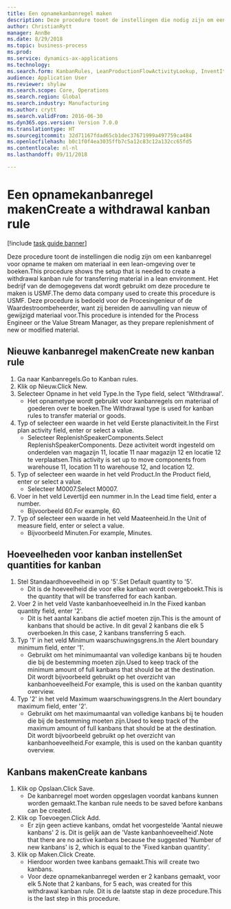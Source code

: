 ```yaml
--- 
title: Een opnamekanbanregel maken
description: Deze procedure toont de instellingen die nodig zijn om een kanbanregel voor opname te maken om materiaal in een lean-omgeving over te boeken.
author: ChristianRytt
manager: AnnBe
ms.date: 8/29/2018
ms.topic: business-process
ms.prod: 
ms.service: dynamics-ax-applications
ms.technology: 
ms.search.form: KanbanRules, LeanProductionFlowActivityLookup, InventItemIdLookupSimple, UnitOfMeasureLookup, KanbanCreate
audience: Application User
ms.reviewer: shylaw
ms.search.scope: Core, Operations
ms.search.region: Global
ms.search.industry: Manufacturing
ms.author: crytt
ms.search.validFrom: 2016-06-30
ms.dyn365.ops.version: Version 7.0.0
ms.translationtype: HT
ms.sourcegitcommit: 32d71167fdad65cb1dec37671999a497759ca484
ms.openlocfilehash: b0c1f0f4ea3035ffb7c5a12c83c12a132cc65fd5
ms.contentlocale: nl-nl
ms.lasthandoff: 09/11/2018

---
```

# <a name="create-a-withdrawal-kanban-rule"></a><span data-ttu-id="02c62-103">Een opnamekanbanregel maken</span><span class="sxs-lookup"><span data-stu-id="02c62-103">Create a withdrawal kanban rule</span></span>

[!include [task guide banner](../../includes/task-guide-banner.md)]

<span data-ttu-id="02c62-104">Deze procedure toont de instellingen die nodig zijn om een kanbanregel voor opname te maken om materiaal in een lean-omgeving over te boeken.</span><span class="sxs-lookup"><span data-stu-id="02c62-104">This procedure shows the setup that is needed to create a withdrawal kanban rule for transferring material in a lean environment.</span></span> <span data-ttu-id="02c62-105">Het bedrijf van de demogegevens dat wordt gebruikt om deze procedure te maken is USMF.</span><span class="sxs-lookup"><span data-stu-id="02c62-105">The demo data company used to create this procedure is USMF.</span></span> <span data-ttu-id="02c62-106">Deze procedure is bedoeld voor de Procesingenieur of de Waardestroombeheerder, want zij bereiden de aanvulling van nieuw of gewijzigd materiaal voor.</span><span class="sxs-lookup"><span data-stu-id="02c62-106">This procedure is intended for the Process Engineer or the Value Stream Manager, as they prepare replenishment of new or modified material.</span></span>


## <a name="create-new-kanban-rule"></a><span data-ttu-id="02c62-107">Nieuwe kanbanregel maken</span><span class="sxs-lookup"><span data-stu-id="02c62-107">Create new kanban rule</span></span>
1. <span data-ttu-id="02c62-108">Ga naar Kanbanregels.</span><span class="sxs-lookup"><span data-stu-id="02c62-108">Go to Kanban rules.</span></span>
2. <span data-ttu-id="02c62-109">Klik op Nieuw.</span><span class="sxs-lookup"><span data-stu-id="02c62-109">Click New.</span></span>
3. <span data-ttu-id="02c62-110">Selecteer Opname in het veld Type.</span><span class="sxs-lookup"><span data-stu-id="02c62-110">In the Type field, select 'Withdrawal'.</span></span>
    * <span data-ttu-id="02c62-111">Het opnametype wordt gebruikt voor kanbanregels om materiaal of goederen over te boeken.</span><span class="sxs-lookup"><span data-stu-id="02c62-111">The Withdrawal type is used for kanban rules to transfer material or goods.</span></span>  
4. <span data-ttu-id="02c62-112">Typ of selecteer een waarde in het veld Eerste planactiviteit.</span><span class="sxs-lookup"><span data-stu-id="02c62-112">In the First plan activity field, enter or select a value.</span></span>
    * <span data-ttu-id="02c62-113">Selecteer ReplenishSpeakerComponents.</span><span class="sxs-lookup"><span data-stu-id="02c62-113">Select ReplenishSpeakerComponents.</span></span>   <span data-ttu-id="02c62-114">Deze activiteit wordt ingesteld om onderdelen van magazijn 11, locatie 11 naar magazijn 12 en locatie 12 te verplaatsen.</span><span class="sxs-lookup"><span data-stu-id="02c62-114">This activity is set up to move components from warehouse 11, location 11 to warehouse 12, and location 12.</span></span>  
5. <span data-ttu-id="02c62-115">Typ of selecteer een waarde in het veld Product.</span><span class="sxs-lookup"><span data-stu-id="02c62-115">In the Product field, enter or select a value.</span></span>
    * <span data-ttu-id="02c62-116">Selecteer M0007.</span><span class="sxs-lookup"><span data-stu-id="02c62-116">Select M0007.</span></span>  
6. <span data-ttu-id="02c62-117">Voer in het veld Levertijd een nummer in.</span><span class="sxs-lookup"><span data-stu-id="02c62-117">In the Lead time field, enter a number.</span></span>
    * <span data-ttu-id="02c62-118">Bijvoorbeeld 60.</span><span class="sxs-lookup"><span data-stu-id="02c62-118">For example, 60.</span></span>  
7. <span data-ttu-id="02c62-119">Typ of selecteer een waarde in het veld Maateenheid.</span><span class="sxs-lookup"><span data-stu-id="02c62-119">In the Unit of measure field, enter or select a value.</span></span>
    * <span data-ttu-id="02c62-120">Bijvoorbeeld Minuten.</span><span class="sxs-lookup"><span data-stu-id="02c62-120">For example, Minutes.</span></span>  

## <a name="set-quantities-for-kanban"></a><span data-ttu-id="02c62-121">Hoeveelheden voor kanban instellen</span><span class="sxs-lookup"><span data-stu-id="02c62-121">Set quantities for kanban</span></span>
1. <span data-ttu-id="02c62-122">Stel Standaardhoeveelheid in op '5'.</span><span class="sxs-lookup"><span data-stu-id="02c62-122">Set Default quantity to '5'.</span></span>
    * <span data-ttu-id="02c62-123">Dit is de hoeveelheid die voor elke kanban wordt overgeboekt.</span><span class="sxs-lookup"><span data-stu-id="02c62-123">This is the quantity that will be transferred for each kanban.</span></span>  
2. <span data-ttu-id="02c62-124">Voer 2 in het veld Vaste kanbanhoeveelheid in.</span><span class="sxs-lookup"><span data-stu-id="02c62-124">In the Fixed kanban quantity field, enter '2'.</span></span>
    * <span data-ttu-id="02c62-125">Dit is het aantal kanbans die actief moeten zijn.</span><span class="sxs-lookup"><span data-stu-id="02c62-125">This is the amount of kanbans that should be active.</span></span> <span data-ttu-id="02c62-126">In dit geval 2 kanbans die elk 5 overboeken.</span><span class="sxs-lookup"><span data-stu-id="02c62-126">In this case, 2 kanbans transferring 5 each.</span></span>  
3. <span data-ttu-id="02c62-127">Typ '1' in het veld Minimum waarschuwingsgrens.</span><span class="sxs-lookup"><span data-stu-id="02c62-127">In the Alert boundary minimum field, enter '1'.</span></span>
    * <span data-ttu-id="02c62-128">Gebruikt om het minimumaantal van volledige kanbans bij te houden die bij de bestemming moeten zijn.</span><span class="sxs-lookup"><span data-stu-id="02c62-128">Used to keep track of the minimum amount of full kanbans that should be at the destination.</span></span> <span data-ttu-id="02c62-129">Dit wordt bijvoorbeeld gebruikt op het overzicht van kanbanhoeveelheid.</span><span class="sxs-lookup"><span data-stu-id="02c62-129">For example, this is used on the kanban quantity overview.</span></span>  
4. <span data-ttu-id="02c62-130">Typ '2' in het veld Maximum waarschuwingsgrens.</span><span class="sxs-lookup"><span data-stu-id="02c62-130">In the Alert boundary maximum field, enter '2'.</span></span>
    * <span data-ttu-id="02c62-131">Gebruikt om het maximumaantal van volledige kanbans bij te houden die bij de bestemming moeten zijn.</span><span class="sxs-lookup"><span data-stu-id="02c62-131">Used to keep track of the maximum amount of full kanbans that should be at the destination.</span></span> <span data-ttu-id="02c62-132">Dit wordt bijvoorbeeld gebruikt op het overzicht van kanbanhoeveelheid.</span><span class="sxs-lookup"><span data-stu-id="02c62-132">For example, this is used on the kanban quantity overview.</span></span>  

## <a name="create-kanbans"></a><span data-ttu-id="02c62-133">Kanbans maken</span><span class="sxs-lookup"><span data-stu-id="02c62-133">Create kanbans</span></span>
1. <span data-ttu-id="02c62-134">Klik op Opslaan.</span><span class="sxs-lookup"><span data-stu-id="02c62-134">Click Save.</span></span>
    * <span data-ttu-id="02c62-135">De kanbanregel moet worden opgeslagen voordat kanbans kunnen worden gemaakt.</span><span class="sxs-lookup"><span data-stu-id="02c62-135">The kanban rule needs to be saved before kanbans can be created.</span></span>  
2. <span data-ttu-id="02c62-136">Klik op Toevoegen.</span><span class="sxs-lookup"><span data-stu-id="02c62-136">Click Add.</span></span>
    * <span data-ttu-id="02c62-137">Er zijn geen actieve kanbans, omdat het voorgestelde 'Aantal nieuwe kanbans' 2 is. Dit is gelijk aan de 'Vaste kanbanhoeveelheid'.</span><span class="sxs-lookup"><span data-stu-id="02c62-137">Note that there are no active kanbans because the suggested 'Number of new kanbans' is 2, which is equal to the 'Fixed kanban quantity'.</span></span>  
3. <span data-ttu-id="02c62-138">Klik op Maken.</span><span class="sxs-lookup"><span data-stu-id="02c62-138">Click Create.</span></span>
    * <span data-ttu-id="02c62-139">Hierdoor worden twee kanbans gemaakt.</span><span class="sxs-lookup"><span data-stu-id="02c62-139">This will create two kanbans.</span></span>  
    * <span data-ttu-id="02c62-140">Voor deze opnamekanbanregel werden er 2 kanbans gemaakt, voor elk 5.</span><span class="sxs-lookup"><span data-stu-id="02c62-140">Note that 2 kanbans, for 5 each, was created for this withdrawal kanban rule.</span></span>  <span data-ttu-id="02c62-141">Dit is de laatste stap in deze procedure.</span><span class="sxs-lookup"><span data-stu-id="02c62-141">This is the last step in this procedure.</span></span>  


